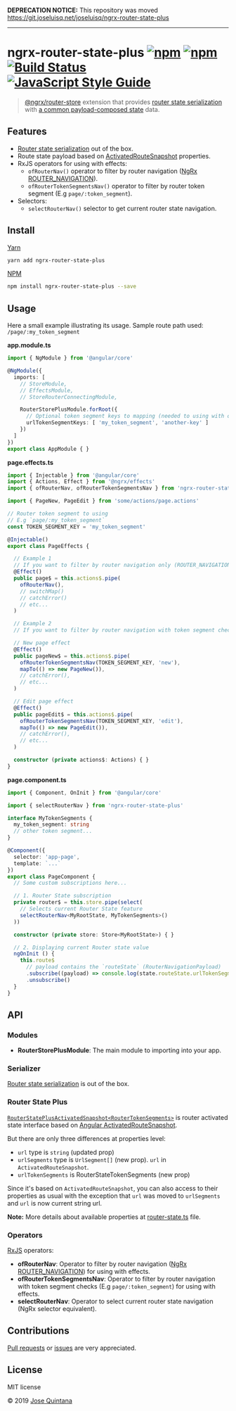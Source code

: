**DEPRECATION NOTICE:** This repository was moved https://git.joseluisq.net/joseluisq/ngrx-router-state-plus

---

# ngrx-router-state-plus [![npm](https://img.shields.io/npm/v/ngrx-router-state-plus.svg)](https://www.npmjs.com/package/ngrx-router-state-plus) [![npm](https://img.shields.io/npm/dt/ngrx-router-state-plus.svg)](https://www.npmjs.com/package/ngrx-router-state-plus) [![Build Status](https://travis-ci.org/joseluisq/ngrx-router-state-plus.svg?branch=master)](https://travis-ci.org/joseluisq/ngrx-router-state-plus) [![JavaScript Style Guide](https://img.shields.io/badge/code%20style-standard-brightgreen.svg)](http://standardjs.com/)

> [@ngrx/router-store](https://github.com/ngrx/platform/tree/master/modules/router-store) extension that provides [router state serialization](https://ngrx.io/guide/router-store/configuration#custom-router-state-serializer) with [a common payload-composed state](./src/router-state.ts) data.

## Features

- [Router state serialization](https://ngrx.io/guide/router-store/configuration#custom-router-state-serializer) out of the box.
- Route state payload based on [ActivatedRouteSnapshot](https://angular.io/api/router/ActivatedRouteSnapshot#description) properties.
- RxJS operators for using with effects:
  - `ofRouterNav()` operator to filter by router navigation ([NgRx ROUTER_NAVIGATION](https://ngrx.io/guide/router-store/actions)).
  - `ofRouterTokenSegmentsNav()` operator to filter by router token segment (E.g `page/:token_segment`).
- Selectors:
  - `selectRouterNav()` selector to get current router state navigation.

## Install

[Yarn](https://github.com/yarnpkg/)

```sh
yarn add ngrx-router-state-plus
```

[NPM](https://www.npmjs.com/)

```sh
npm install ngrx-router-state-plus --save
```

## Usage

Here a small example illustrating its usage.
Sample route path used: `/page/:my_token_segment`

__app.module.ts__

```ts
import { NgModule } from '@angular/core'

@NgModule({
  imports: [
    // StoreModule,
    // EffectsModule,
    // StoreRouterConnectingModule,

    RouterStorePlusModule.forRoot({
      // Optional token segment keys to mapping (needed to using with ofRouterTokenSegmentsNav)
      urlTokenSegmentKeys: [ 'my_token_segment', 'another-key' ]
    })
  ]
})
export class AppModule { }
```

__page.effects.ts__

```ts
import { Injectable } from '@angular/core'
import { Actions, Effect } from '@ngrx/effects'
import { ofRouterNav, ofRouterTokenSegmentsNav } from 'ngrx-router-state-plus'

import { PageNew, PageEdit } from 'some/actions/page.actions'

// Router token segment to using
// E.g `page/:my_token_segment`
const TOKEN_SEGMENT_KEY = 'my_token_segment'

@Injectable()
export class PageEffects {

  // Example 1
  // If you want to filter by router navigation only (ROUTER_NAVIGATION)
  @Effect()
  public page$ = this.actions$.pipe(
    ofRouterNav(),
    // switchMap()
    // catchError()
    // etc...
  )

  // Example 2
  // If you want to filter by router navigation with token segment checks (ROUTER_NAVIGATION)

  // New page effect
  @Effect()
  public pageNew$ = this.actions$.pipe(
    ofRouterTokenSegmentsNav(TOKEN_SEGMENT_KEY, 'new'),
    mapTo(() => new PageNew()),
    // catchError(),
    // etc...
  )

  // Edit page effect
  @Effect()
  public pageEdit$ = this.actions$.pipe(
    ofRouterTokenSegmentsNav(TOKEN_SEGMENT_KEY, 'edit'),
    mapTo(() => new PageEdit()),
    // catchError(),
    // etc...
  )

  constructor (private actions$: Actions) { }
}
```

__page.component.ts__

```ts
import { Component, OnInit } from '@angular/core'

import { selectRouterNav } from 'ngrx-router-state-plus'

interface MyTokenSegments {
  my_token_segment: string
  // other token segment...
}

@Component({
  selector: 'app-page',
  template: `...`
})
export class PageComponent {
  // Some custom subscriptions here...

  // 1. Router State subscription
  private router$ = this.store.pipe(select(
    // Selects current Router State feature
    selectRouterNav<MyRootState, MyTokenSegments>()
  ))

  constructor (private store: Store<MyRootState>) { }

  // 2. Displaying current Router state value
  ngOnInit () {
    this.route$
      // payload contains the `routeState` (RouterNavigationPayload)
      .subscribe((payload) => console.log(state.routeState.urlTokenSegments))
      .unsubscribe()
  }
}
```

## API

### Modules

- __RouterStorePlusModule__: The main module to importing into your app.

### Serializer

[Router state serialization](https://ngrx.io/guide/router-store/configuration#custom-router-state-serializer) is out of the box.

### Router State Plus

[`RouterStatePlusActivatedSnapshot<RouterTokenSegments>`](./src/router-state.ts) is router activated state interface based on [Angular ActivatedRouteSnapshot](https://angular.io/api/router/ActivatedRouteSnapshot#description).

But there are only three differences at properties level:

- `url` type is `string` (updated prop)
- `urlSegments` type is `UrlSegment[]` (new prop). `url` in `ActivatedRouteSnapshot`.
- `urlTokenSegments` is RouterStateTokenSegments<RouterTokenSegments> (new prop)

Since it's based on `ActivatedRouteSnapshot`, you can also access to their properties as usual with the exception that `url` was moved to `urlSegments` and `url` is now current string url.

__Note:__ More details about available properties at [router-state.ts](./src/router-state.ts) file.

### Operators

[RxJS](https://angular.io/guide/rx-library) operators:

- __ofRouterNav__: Operator to filter by router navigation ([NgRx ROUTER_NAVIGATION](https://ngrx.io/guide/router-store/actions)) for using with effects.
- __ofRouterTokenSegmentsNav__: Operator to filter by router navigation with token segment checks (E.g `page/:token_segment`) for using with effects.
- __selectRouterNav__: Operator to select current router state navigation (NgRx selector equivalent).

## Contributions

[Pull requests](https://github.com/joseluisq/slendr/pulls) or [issues](https://github.com/joseluisq/slendr/issues) are very appreciated.

## License
MIT license

© 2019 [Jose Quintana](http://git.io/joseluisq)
